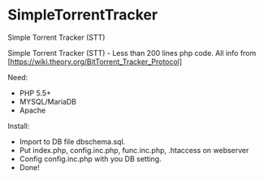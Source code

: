 # SimpleTorrentTracker
Simple Torrent Tracker (STT)

Simple Torrent Tracker (STT) - Less than 200 lines php code.
All info from [https://wiki.theory.org/BitTorrent_Tracker_Protocol]

Need: 
* PHP 5.5+
* MYSQL/MariaDB
* Apache

Install:
+ Import to DB file dbschema.sql.
+ Put index.php, config.inc.php, func.inc.php, .htaccess on webserver
+ Config config.inc.php with you DB setting.
+ Done!
